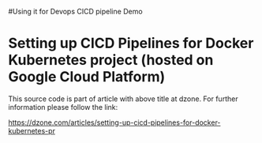 #Using it for Devops CICD pipeline Demo
# Setting up CICD Pipelines for Docker Kubernetes project (hosted on Google Cloud Platform)

This source code is part of article with above title at dzone. For further information please follow the link:

https://dzone.com/articles/setting-up-cicd-pipelines-for-docker-kubernetes-pr
